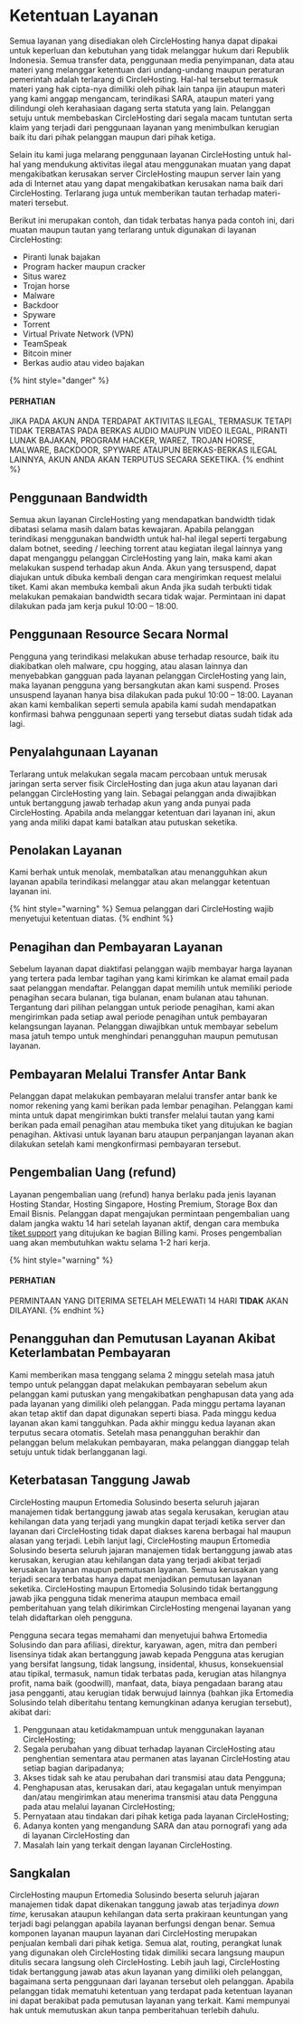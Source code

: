 # Ketentuan Layanan

Semua layanan yang disediakan oleh CircleHosting hanya dapat dipakai untuk keperluan dan kebutuhan yang tidak melanggar hukum dari Republik Indonesia. Semua transfer data, penggunaan media penyimpanan, data atau materi yang melanggar ketentuan dari undang-undang maupun peraturan pemerintah adalah terlarang di CircleHosting. Hal-hal tersebut termasuk materi yang hak cipta-nya dimiliki oleh pihak lain tanpa ijin ataupun materi yang kami anggap mengancam, terindikasi SARA, ataupun materi yang dilindungi oleh kerahasiaan dagang serta statuta yang lain. Pelanggan setuju untuk membebaskan CircleHosting dari segala macam tuntutan serta klaim yang terjadi dari penggunaan layanan yang menimbulkan kerugian baik itu dari pihak pelanggan maupun dari pihak ketiga.

Selain itu kami juga melarang penggunaan layanan CircleHosting untuk hal-hal yang mendukung aktivitas ilegal atau menggunakan muatan yang dapat mengakibatkan kerusakan server CircleHosting maupun server lain yang ada di Internet atau yang dapat mengakibatkan kerusakan nama baik dari CircleHosting. Terlarang juga untuk memberikan tautan terhadap materi-materi tersebut.

Berikut ini merupakan contoh, dan tidak terbatas hanya pada contoh ini, dari muatan maupun tautan yang terlarang untuk digunakan di layanan CircleHosting:

* Piranti lunak bajakan
* Program hacker maupun cracker
* Situs warez
* Trojan horse
* Malware
* Backdoor
* Spyware
* Torrent
* Virtual Private Network \(VPN\)
* TeamSpeak
* Bitcoin miner
* Berkas audio atau video bajakan

{% hint style="danger" %}
#### PERHATIAN

JIKA PADA AKUN ANDA TERDAPAT AKTIVITAS ILEGAL, TERMASUK TETAPI TIDAK TERBATAS PADA BERKAS AUDIO MAUPUN VIDEO ILEGAL, PIRANTI LUNAK BAJAKAN, PROGRAM HACKER, WAREZ, TROJAN HORSE, MALWARE, BACKDOOR, SPYWARE ATAUPUN BERKAS-BERKAS ILEGAL LAINNYA, AKUN ANDA AKAN TERPUTUS SECARA SEKETIKA.
{% endhint %}

## **Penggunaan Bandwidth**

Semua akun layanan CircleHosting yang mendapatkan bandwidth tidak dibatasi selama masih dalam batas kewajaran. Apabila pelanggan terindikasi menggunakan bandwidth untuk hal-hal ilegal seperti tergabung dalam botnet, seeding / leeching torrent atau kegiatan ilegal lainnya yang dapat menganggu pelanggan CircleHosting yang lain, maka kami akan melakukan suspend terhadap akun Anda. Akun yang tersuspend, dapat diajukan untuk dibuka kembali dengan cara mengirimkan request melalui tiket. Kami akan membuka kembali akun Anda jika sudah terbukti tidak melakukan pemakaian bandwidth secara tidak wajar. Permintaan ini dapat dilakukan pada jam kerja pukul 10:00 – 18:00.

## **Penggunaan Resource Secara Normal**

Pengguna yang terindikasi melakukan abuse terhadap resource, baik itu diakibatkan oleh malware, cpu hogging, atau alasan lainnya dan menyebabkan gangguan pada layanan pelanggan CircleHosting yang lain, maka layanan pengguna yang bersangkutan akan kami suspend. Proses unsuspend layanan hanya bisa dilakukan pada pukul 10:00 – 18:00. Layanan akan kami kembalikan seperti semula apabila kami sudah mendapatkan konfirmasi bahwa penggunaan seperti yang tersebut diatas sudah tidak ada lagi.

## **Penyalahgunaan Layanan**

Terlarang untuk melakukan segala macam percobaan untuk merusak jaringan serta server fisik CircleHosting dan juga akun atau layanan dari pelanggan CircleHosting yang lain. Sebagai pelanggan anda diwajibkan untuk bertanggung jawab terhadap akun yang anda punyai pada CircleHosting. Apabila anda melanggar ketentuan dari layanan ini, akun yang anda miliki dapat kami batalkan atau putuskan seketika.

## **Penolakan Layanan**

Kami berhak untuk menolak, membatalkan atau menangguhkan akun layanan apabila terindikasi melanggar atau akan melanggar ketentuan layanan ini.

{% hint style="warning" %}
 Semua pelanggan dari CircleHosting wajib menyetujui ketentuan diatas.
{% endhint %}

## **Penagihan dan Pembayaran Layanan**

Sebelum layanan dapat diaktifasi pelanggan wajib membayar harga layanan yang tertera pada lembar tagihan yang kami kirimkan ke alamat email pada saat pelanggan mendaftar. Pelanggan dapat memilih untuk memiliki periode penagihan secara bulanan, tiga bulanan, enam bulanan atau tahunan. Tergantung dari pilihan pelanggan untuk periode penagihan, kami akan mengirimkan pada setiap awal periode penagihan untuk pembayaran kelangsungan layanan. Pelanggan diwajibkan untuk membayar sebelum masa jatuh tempo untuk menghindari penangguhan maupun pemutusan layanan.

## **Pembayaran Melalui Transfer Antar Bank**

Pelanggan dapat melakukan pembayaran melalui transfer antar bank ke nomor rekening yang kami berikan pada lembar penagihan. Pelanggan kami minta untuk dapat mengirimkan bukti transfer melalui tautan yang kami berikan pada email penagihan atau membuka tiket yang ditujukan ke bagian penagihan. Aktivasi untuk layanan baru ataupun perpanjangan layanan akan dilakukan setelah kami mengkonfirmasi pembayaran tersebut.

## **Pengembalian Uang \(refund\)**

Layanan pengembalian uang \(refund\) hanya berlaku pada jenis layanan Hosting Standar, Hosting Singapore, Hosting Premium, Storage Box dan Email Bisnis. Pelanggan dapat mengajukan permintaan pengembalian uang dalam jangka waktu 14 hari setelah layanan aktif, dengan cara membuka [tiket support](https://client.circlehosting.com/client/plugin/support_manager/client_tickets/add/) yang ditujukan ke bagian Billing kami. Proses pengembalian uang akan membutuhkan waktu selama 1-2 hari kerja.

{% hint style="warning" %}
####  PERHATIAN

PERMINTAAN YANG DITERIMA SETELAH MELEWATI 14 HARI **TIDAK** AKAN DILAYANI.
{% endhint %}

## **Penangguhan dan Pemutusan Layanan Akibat Keterlambatan Pembayaran**

Kami memberikan masa tenggang selama 2 minggu setelah masa jatuh tempo untuk pelanggan dapat melakukan pembayaran sebelum akun pelanggan kami putuskan yang mengakibatkan penghapusan data yang ada pada layanan yang dimiliki oleh pelanggan. Pada minggu pertama layanan akan tetap aktif dan dapat digunakan seperti biasa. Pada minggu kedua layanan akan kami tangguhkan. Pada akhir minggu kedua layanan akan terputus secara otomatis. Setelah masa penangguhan berakhir dan pelanggan belum melakukan pembayaran, maka pelanggan dianggap telah setuju untuk tidak berlangganan lagi.

## **Keterbatasan Tanggung Jawab**

CircleHosting maupun Ertomedia Solusindo beserta seluruh jajaran manajemen tidak bertanggung jawab atas segala kerusakan, kerugian atau kehilangan data yang terjadi yang mungkin dapat terjadi ketika server dan layanan dari CircleHosting tidak dapat diakses karena berbagai hal maupun alasan yang terjadi. Lebih lanjut lagi, CircleHosting maupun Ertomedia Solusindo beserta seluruh jajaran manajemen tidak bertanggung jawab atas kerusakan, kerugian atau kehilangan data yang terjadi akibat terjadi kerusakan layanan maupun pemutusan layanan. Semua kerusakan yang terjadi secara terbatas hanya dapat menjadikan pemutusan layanan seketika. CircleHosting maupun Ertomedia Solusindo tidak bertanggung jawab jika pengguna tidak menerima ataupun membaca email pemberitahuan yang telah dikirimkan CircleHosting mengenai layanan yang telah didaftarkan oleh pengguna.

Pengguna secara tegas memahami dan menyetujui bahwa Ertomedia Solusindo dan para afiliasi, direktur, karyawan, agen, mitra dan pemberi lisensinya tidak akan bertanggung jawab kepada Pengguna atas kerugian yang bersifat langsung, tidak langsung, insidental, khusus, konsekuensial atau tipikal, termasuk, namun tidak terbatas pada, kerugian atas hilangnya profit, nama baik \(goodwill\), manfaat, data, biaya pengadaan barang atau jasa pengganti, atau kerugian tidak berwujud lainnya \(bahkan jika Ertomedia Solusindo telah diberitahu tentang kemungkinan adanya kerugian tersebut\), akibat dari:

1. Penggunaan atau ketidakmampuan untuk menggunakan layanan CircleHosting;
2. Segala perubahan yang dibuat terhadap layanan CircleHosting atau penghentian sementara atau permanen atas layanan CircleHosting atau setiap bagian daripadanya;
3. Akses tidak sah ke atau perubahan dari transmisi atau data Pengguna;
4. Penghapusan atas, kerusakan dari, atau kegagalan untuk menyimpan dan/atau mengirimkan atau menerima transmisi atau data Pengguna pada atau melalui layanan CircleHosting;
5. Pernyataan atau tindakan dari pihak ketiga pada layanan CircleHosting;
6. Adanya konten yang mengandung SARA dan atau pornografi yang ada di layanan CircleHosting dan
7. Masalah lain yang terkait dengan layanan CircleHosting.

## **Sangkalan**

CircleHosting maupun Ertomedia Solusindo beserta seluruh jajaran manajemen tidak dapat dikenakan tanggung jawab atas terjadinya _down time_, kerusakan ataupun kehilangan data serta prakiraan keuntungan yang terjadi bagi pelanggan apabila layanan berfungsi dengan benar. Semua komponen layanan maupun layanan dari CircleHosting merupakan penjualan kembali dari pihak ketiga. Semua alat, routing, perangkat lunak yang digunakan oleh CircleHosting tidak dimiliki secara langsung maupun ditulis secara langsung oleh CircleHosting. Lebih jauh lagi, CircleHosting tidak bertanggung jawab atas akun layanan yang dimiliki oleh pelanggan, bagaimana serta penggunaan dari layanan tersebut oleh pelanggan. Apabila pelanggan tidak mematuhi ketentuan yang terdapat pada ketentuan layanan ini dapat berakibat pada pemutusan layanan yang terkait. Kami mempunyai hak untuk memutuskan akun tanpa pemberitahuan terlebih dahulu.

